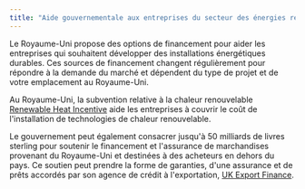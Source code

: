 ```yaml
---
title: "Aide gouvernementale aux entreprises du secteur des énergies renouvelables au Royaume-Uni"
---
```

Le Royaume-Uni propose des options de financement pour aider les entreprises qui souhaitent développer des installations énergétiques durables. Ces sources de financement changent régulièrement pour répondre à la demande du marché et dépendent du type de projet et de votre emplacement au Royaume-Uni.


Au Royaume-Uni, la subvention relative à la chaleur renouvelable [Renewable Heat Incentive](https://www.ofgem.gov.uk/environmental-programmes/domestic-rhi) aide les entreprises à couvrir le coût de l'installation de technologies de chaleur renouvelable.

Le gouvernement peut également consacrer jusqu'à 50 milliards de livres sterling pour soutenir le financement et l'assurance de marchandises provenant du Royaume-Uni et destinées à des acheteurs en dehors du pays. Ce soutien peut prendre la forme de garanties, d'une assurance et de prêts accordés par son agence de crédit à l'exportation, [UK Export Finance](https://www.gov.uk/guidance/inward-investment-access-to-the-uks-export-credit-agency).
